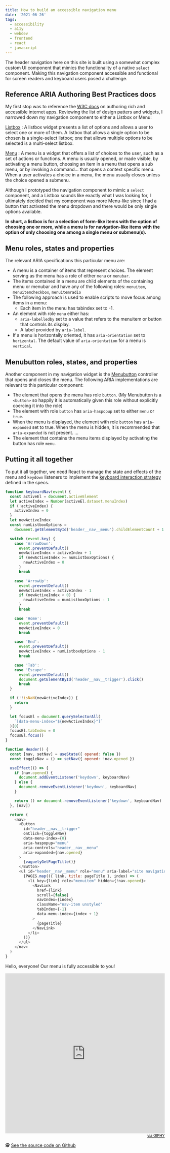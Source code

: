 ```yaml
---
title: How to build an accessible navigation menu
date: '2021-06-26'
tags:
  - accessibility
  - a11y
  - webdev
  - frontend
  - react
  - javascript
---
```


The header navigation here on this site is built using a somewhat complex custom UI component that mimics the functionality of a native `select` component. Making this navigation component accessible and functional for screen readers and keyboard users posed a challenge. <!-- more -->

## Reference ARIA Authoring Best Practices docs

My first stop was to reference the [W3C docs](https://www.w3.org/TR/wai-aria-practices-1.1/) on authoring rich and accessible internet apps. Reviewing the list of design patters and widgets, I narrowed down my navigation component to either a Listbox or Menu:

[Listbox](https://www.w3.org/TR/wai-aria-practices-1.1/#Listbox)
: A listbox widget presents a list of options and allows a user to select one or more of them. A listbox that allows a single option to be chosen is a single-select listbox; one that allows multiple options to be selected is a multi-select listbox.

[Menu](https://www.w3.org/TR/wai-aria-practices-1.1/#menu)
: A menu is a widget that offers a list of choices to the user, such as a set of actions or functions. A menu is usually opened, or made visible, by activating a menu button, choosing an item in a menu that opens a sub menu, or by invoking a command... that opens a context specific menu. When a user activates a choice in a menu, the menu usually closes unless the choice opened a submenu.

Although I prototyped the navigation component to mimic a `select` component, and a Listbox sounds like exactly what I was looking for, I ultimately decided that my component was more Menu-like since I had a button that activated the menu dropdown and there would be only single options available.

**In short, a listbox is for a selection of form-like items with the option of choosing one or more, while a menu is for navigation-like items with the option of only choosing one among a single menu or submenu(s).**

## Menu roles, states and properties

The relevant ARIA specifications this particular menu are:

- A menu is a container of items that represent choices. The element serving as the menu has a role of either `menu` or `menubar`.
- The items contained in a menu are child elements of the containing menu or menubar and have any of the following roles: `menuitem`, `menuitemcheckbox`, `menuitemradio`
- The following approach is used to enable scripts to move focus among items in a menu:
  - Each item in the menu has tabindex set to -1.
- An element with role `menu` either has:
  - `aria-labelledby` set to a value that refers to the menuitem or button that controls its display.
  - A label provided by `aria-label`.
- If a menu is horizontally oriented, it has `aria-orientation` set to `horizontal`. The default value of `aria-orientation` for a menu is `vertical`.

## Menubutton roles, states, and properties

Another component in my navigation widget is the [Menubutton](https://www.w3.org/TR/wai-aria-practices-1.1/#menubutton) controller that opens and closes the menu. The following ARIA implementations are relevant to this particular component:

- The element that opens the menu has role `button`. (My Menubutton is a `<button>` so happily it is automatically given this role without explicitly coercing it into the role)
- The element with role `button` has `aria-haspopup` set to either `menu` or `true`.
- When the menu is displayed, the element with role `button` has `aria-expanded` set to true. When the menu is hidden, it is recommended that `aria-expanded` is not present. ...
- The element that contains the menu items displayed by activating the button has role `menu`.

## Putting it all together

To put it all together, we need React to manage the state and effects of the menu and `keydown` listeners to implement the [keyboard interaction strategy](https://www.w3.org/TR/wai-aria-practices-1.1/#keyboard-interaction-12) defined in the specs.

```javascript
function keyboardNav(event) {
  const activeEl = document.activeElement
  let activeIndex = Number(activeEl.dataset.menuIndex)
  if (!activeIndex) {
    activeIndex = 0
  }
  let newActiveIndex
  const numListboxOptions =
    document.getElementById('header__nav__menu').childElementCount + 1 // Account for button

  switch (event.key) {
    case 'ArrowDown':
      event.preventDefault()
      newActiveIndex = activeIndex + 1
      if (newActiveIndex >= numListboxOptions) {
        newActiveIndex = 0
      }
      break

    case 'ArrowUp':
      event.preventDefault()
      newActiveIndex = activeIndex - 1
      if (newActiveIndex < 0) {
        newActiveIndex = numListboxOptions - 1
      }
      break

    case 'Home':
      event.preventDefault()
      newActiveIndex = 0
      break

    case 'End':
      event.preventDefault()
      newActiveIndex = numListboxOptions - 1
      break

    case 'Tab':
    case 'Escape':
      event.preventDefault()
      document.getElementById('header__nav__trigger').click()
      break
  }

  if (!!isNaN(newActiveIndex)) {
    return
  }

  let focusEl = document.querySelectorAll(
    `[data-menu-index="${newActiveIndex}"]`
  )[0]
  focusEl.tabIndex = 0
  focusEl.focus()
}

function Header() {
  const [nav, setNav] = useState({ opened: false })
  const toggleNav = () => setNav({ opened: !nav.opened })

  useEffect(() => {
    if (nav.opened) {
      document.addEventListener('keydown', keyboardNav)
    } else {
      document.removeEventListener('keydown', keyboardNav)
    }

    return () => document.removeEventListener('keydown', keyboardNav)
  }, [nav])

  return (
    <nav>
      <Button
        id="header__nav__trigger"
        onClick={toggleNav}
        data-menu-index={0}
        aria-haspopup="menu"
        aria-controls="header__nav__menu"
        aria-expanded={nav.opened}
      >
        {vaguelyGetPageTitle()}
      </Button>
      <ul id="header__nav__menu" role="menu" aria-label="site navigation">
        {PAGES.map(({ link, title: pageTitle }, index) => (
          <li key={link} role="menuitem" hidden={!nav.opened}>
            <NavLink
              href={link}
              scroll={false}
              navIndex={index}
              className="nav-item unstyled"
              tabIndex={-1}
              data-menu-index={index + 1}
            >
              {pageTitle}
            </NavLink>
          </li>
        ))}
      </ul>
    </nav>
  )
}
```

Hello, everyone! Our menu is fully accessible to you!

<div style="width:100%;height:0;padding-bottom:100%;position:relative;"><iframe src="https://giphy.com/embed/2auZhSgFn714e9CrFO" width="100%" height="100%" style="position:absolute" frameBorder="0" class="giphy-embed" allowFullScreen></iframe></div><small style="display:flex;justify-content:flex-end;"><a href="https://giphy.com/gifs/hello-all-helloall-2auZhSgFn714e9CrFO">via GIPHY</a></small>

🕵️ [See the source code on Github](https://github.com/dr-spaceman/mattberti.com/blob/main/src/components/Layout.tsx)
